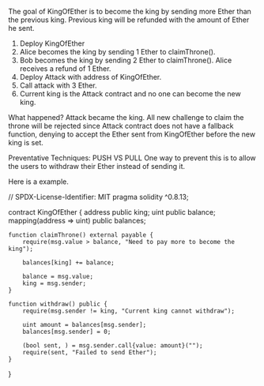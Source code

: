 The goal of KingOfEther is to become the king by sending more Ether than
the previous king. Previous king will be refunded with the amount of Ether
he sent.

1. Deploy KingOfEther
2. Alice becomes the king by sending 1 Ether to claimThrone().
2. Bob becomes the king by sending 2 Ether to claimThrone().
   Alice receives a refund of 1 Ether.
3. Deploy Attack with address of KingOfEther.
4. Call attack with 3 Ether.
5. Current king is the Attack contract and no one can become the new king.

What happened?
Attack became the king. All new challenge to claim the throne will be rejected
since Attack contract does not have a fallback function, denying to accept the
Ether sent from KingOfEther before the new king is set.



Preventative Techniques: PUSH VS PULL
One way to prevent this is to allow the users to withdraw their Ether instead of sending it.

Here is a example.


// SPDX-License-Identifier: MIT
pragma solidity ^0.8.13;

contract KingOfEther {
    address public king;
    uint public balance;
    mapping(address => uint) public balances;

    function claimThrone() external payable {
        require(msg.value > balance, "Need to pay more to become the king");

        balances[king] += balance;

        balance = msg.value;
        king = msg.sender;
    }

    function withdraw() public {
        require(msg.sender != king, "Current king cannot withdraw");

        uint amount = balances[msg.sender];
        balances[msg.sender] = 0;

        (bool sent, ) = msg.sender.call{value: amount}("");
        require(sent, "Failed to send Ether");
    }
}
